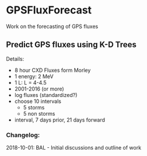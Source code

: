 # GPSFluxForecast
Work on the forecasting of GPS fluxes

## Predict GPS fluxes using K-D Trees

Details:
* 8 hour CXD Fluxes form Morley
* 1 energy: 2 MeV
* 1 L: L = 4-4.5
* 2001-2016 (or more)
* log fluxes (standardized?)
* choose 10 intervals
    * 5 storms
    * 5 non storms
* interval, 7 days prior, 21 days forward




### Changelog:
2018-10-01: BAL - Initial discussions and outline of work



